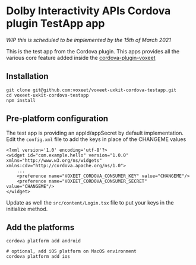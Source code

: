 # Dolby Interactivity APIs Cordova plugin TestApp app

_WIP this is scheduled to be implemented by the 15th of March 2021_

This is the test app from the Cordova plugin. This apps provides all the various core feature added inside the [cordova-plugin-voxeet](https://www.npmjs.com/package/cordova-plugin-voxeet)

## Installation

```
git clone git@github.com:voxeet/voxeet-uxkit-cordova-testapp.git
cd voxeet-uxkit-cordova-testapp
npm install
```

## Pre-platform configuration

The test app is providing an appId/appSecret by default implementation. Edit the `config.xml` file to add the keys in place of the CHANGEME values
```
<?xml version='1.0' encoding='utf-8'?>
<widget id="com.example.hello" version="1.0.0" xmlns="http://www.w3.org/ns/widgets" xmlns:cdv="http://cordova.apache.org/ns/1.0">
    ...
    <preference name="VOXEET_CORDOVA_CONSUMER_KEY" value="CHANGEME"/>
    <preference name="VOXEET_CORDOVA_CONSUMER_SECRET" value="CHANGEME"/>
</widget>
```

Update as well the `src/content/Login.tsx` file to put your keys in the initialize method.

## Add the platforms

```
cordova platform add android

# optional, add iOS platform on MacOS environment
cordova platform add ios
```

